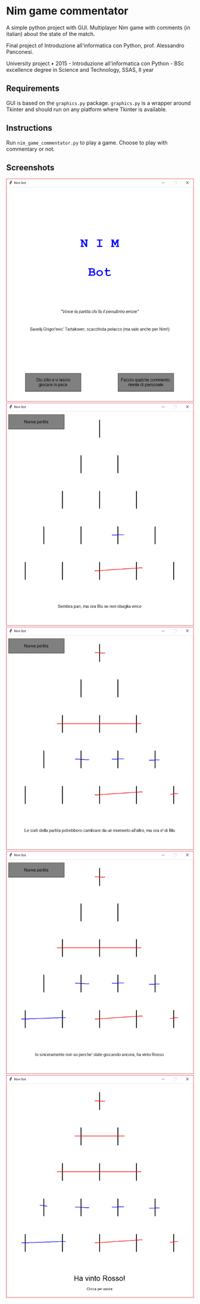# Nim game commentator
A simple python project with GUI. Multiplayer Nim game with comments (in italian) about the state of the match.

Final project of Introduzione all'informatica con Python, prof. Alessandro Panconesi.

University project • 2015 - Introduzione all'informatica con Python - BSc excellence degree in Science and Technology, SSAS, II year

## Requirements 

GUI is based on the `graphics.py` package. `graphics.py` is a wrapper around Tkinter and should run on
any platform where Tkinter is available.

## Instructions

Run `nim_game_commentator.py` to play a game. Choose to play with commentary or not.

## Screenshots

 ![menu](https://github.com/noranta4/NIMgame-commentator/blob/master/img/menu.PNG)
 ![comment](https://github.com/noranta4/NIMgame-commentator/blob/master/img/comment.PNG)
 ![comment](https://github.com/noranta4/NIMgame-commentator/blob/master/img/comment1.PNG)
  ![comment](https://github.com/noranta4/NIMgame-commentator/blob/master/img/comment2.PNG)
 ![comment](https://github.com/noranta4/NIMgame-commentator/blob/master/img/comment3.PNG)


